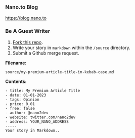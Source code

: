 ### Nano.to Blog

https://blog.nano.to

### Be A Guest Writer

1. [Fork this repo](https://github.com/fwd/nano-blog/fork). 
2. Write your story in ```markdown``` within the ```/source``` directory.
3. Submit a Github merge request.

**Filename:**
```
source/my-premium-article-title-in-kebab-case.md
```

**Contents:**
```
- title: My Premium Article Title
- date: 01-01-2023
- tags: Opinion
- price: 0.01
- free: false
- author: @nano2dev
- website: twitter.com/nano2dev
- address: YOUR_NANO_ADDRESS
-----
Your story in Markdown..
```
